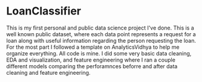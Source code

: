 # LoanClassifier 
This is my first personal and public data science project I've done. This is a well known public dataset, where each data point represents a request for a loan along with useful information regarding the person requesting the loan. For the most part I followed a template on AnalyticsVidhya to help me organize everything. All code is mine. I did some very basic data cleaning, EDA and visualization, and feature engineering where I ran a couple different models comparing the perforamnces beforre and after data cleaning and feature engineering.
